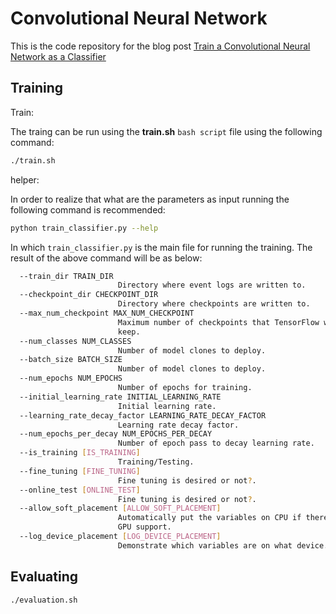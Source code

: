 # Convolutional Neural Network

This is the code repository for the blog post [Train a Convolutional Neural Network as a Classifier](http://machinelearninguru.com/deep_learning/tensorflow/neural_networks/cnn_classifier/cnn_classifier.html)


## Training


Train:

The traing can be run using the **train.sh** `bash script` file using the following command:

```bash
./train.sh
```

helper:

In order to realize that what are the parameters as input running the following command is recommended:

```bash
python train_classifier.py --help
```
In which `train_classifier.py` is the main file for running the training. The result of the above command will be as below:
```bash
  --train_dir TRAIN_DIR
                        Directory where event logs are written to.
  --checkpoint_dir CHECKPOINT_DIR
                        Directory where checkpoints are written to.
  --max_num_checkpoint MAX_NUM_CHECKPOINT
                        Maximum number of checkpoints that TensorFlow will
                        keep.
  --num_classes NUM_CLASSES
                        Number of model clones to deploy.
  --batch_size BATCH_SIZE
                        Number of model clones to deploy.
  --num_epochs NUM_EPOCHS
                        Number of epochs for training.
  --initial_learning_rate INITIAL_LEARNING_RATE
                        Initial learning rate.
  --learning_rate_decay_factor LEARNING_RATE_DECAY_FACTOR
                        Learning rate decay factor.
  --num_epochs_per_decay NUM_EPOCHS_PER_DECAY
                        Number of epoch pass to decay learning rate.
  --is_training [IS_TRAINING]
                        Training/Testing.
  --fine_tuning [FINE_TUNING]
                        Fine tuning is desired or not?.
  --online_test [ONLINE_TEST]
                        Fine tuning is desired or not?.
  --allow_soft_placement [ALLOW_SOFT_PLACEMENT]
                        Automatically put the variables on CPU if there is no
                        GPU support.
  --log_device_placement [LOG_DEVICE_PLACEMENT]
                        Demonstrate which variables are on what device.

```


## Evaluating

```bash
./evaluation.sh
```



